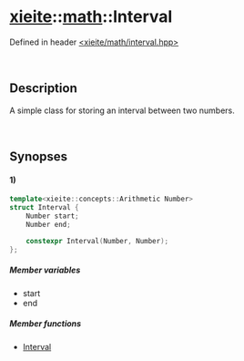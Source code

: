 # [xieite](../../xieite.md)\:\:[math](../../math.md)\:\:Interval
Defined in header [<xieite/math/interval.hpp>](../../../include/xieite/math/interval.hpp)

&nbsp;

## Description
A simple class for storing an interval between two numbers.

&nbsp;

## Synopses
#### 1)
```cpp
template<xieite::concepts::Arithmetic Number>
struct Interval {
    Number start;
    Number end;

    constexpr Interval(Number, Number);
};
```
##### Member variables
- start
- end
##### Member functions
- [Interval](./structures/interval/1/operators/constructor.md)
